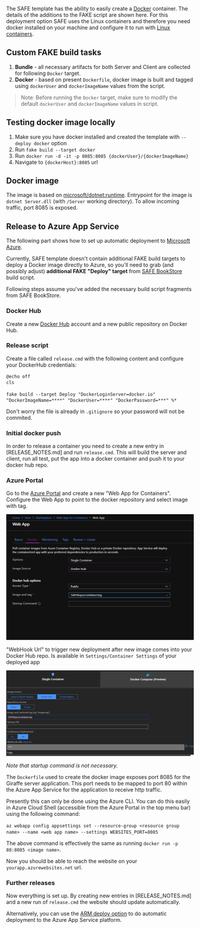 The SAFE template has the ability to easily create a [Docker](https://www.docker.com/) container. The details of the additions to the FAKE script are shown here. For this deployment option SAFE uses the Linux containers and therefore you need docker installed on your machine and configure it to run with [Linux containers](https://docs.microsoft.com/en-us/virtualization/windowscontainers/deploy-containers/linux-containers).

## Custom FAKE build tasks

1. **Bundle** - all necessary artifacts for both Server and Client are collected for following `Docker` target.
1. **Docker** - based on present `Dockerfile`, docker image is built and tagged using `dockerUser` and `dockerImageName` values from the script.

> Note: Before running the `Docker` target, make sure to modify the default `dockerUser` and `dockerImageName` values in script.

## Testing docker image locally

1. Make sure you have docker installed and created the template with `--deploy docker` option
1. Run `fake build --target docker`
1. Run `docker run -d -it -p 8085:8085 {dockerUser}/{dockerImageName}`
1. Navigate to `{dockerHost}:8085` url

## Docker image

The image is based on [microsoft/dotnet:runtime](https://hub.docker.com/r/microsoft/dotnet/).
Entrypoint for the image is `dotnet Server.dll` (with `/Server` working directory).
To allow incoming traffic, port 8085 is exposed.

## Release to Azure App Service

The following part shows how to set up automatic deployment to [Microsoft Azure](https://azure.microsoft.com).

Currently, SAFE template doesn't contain additional FAKE build targets to deploy a Docker image directly to Azure, so you'll need to grab (and possibly adjust) **additional FAKE "Deploy" target** from [SAFE BookStore](https://github.com/SAFE-Stack/SAFE-BookStore/blob/master/build.fsx) build script.

Following steps assume you've added the necessary build script fragments from SAFE BookStore.

### Docker Hub

Create a new [Docker Hub](https://hub.docker.com) account and a new public repository on Docker Hub.

### Release script

Create a file called `release.cmd` with the following content and configure your DockerHub credentials:

    @echo off
    cls

    fake build --target Deploy "DockerLoginServer=docker.io" "DockerImageName=****" "DockerUser=****" "DockerPassword=***" %*

Don't worry the file is already in `.gitignore` so your password will not be commited.

### Initial docker push

In order to release a container you need to create a new entry in [RELEASE_NOTES.md] and run `release.cmd`.
This will build the server and client, run all test, put the app into a docker container and push it to your docker hub repo.

### Azure Portal

Go to the [Azure Portal](https://portal.azure.com) and create a new "Web App for Containers".
Configure the Web App to point to the docker repository and select image with tag.

![](img/dockersetup.png)

"WebHook Url" to trigger new deployment after new image comes into your Docker Hub repo. Is available in `Settings/Container Settings` of your deployed app

![](img/dockerwebhook.png)

*Note that startup command is not necessary.*

The `Dockerfile` used to create the docker image exposes port 8085 for the Giraffe server application. This port needs to be mapped to port 80 within the Azure App Service for the application to receive http traffic.

Presently this can only be done using the Azure CLI. You can do this easily in Azure Cloud Shell (accessible from the Azure Portal in the top menu bar) using the following command:

`az webapp config appsettings set --resource-group <resource group name> --name <web app name> --settings WEBSITES_PORT=8085`

The above command is effectively the same as running `docker run -p 80:8085 <image name>`.

Now you should be able to reach the website on your `yourapp.azurewebsites.net` url.

### Further releases

Now everything is set up. By creating new entries in [RELEASE_NOTES.md] and a new run of `release.cmd` the website should update automatically.

Alternatively, you can use the [ARM deploy option](template-appservice.md) to do automatic deployment to the Azure App Service platform.
